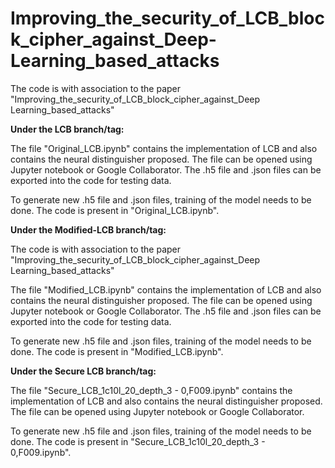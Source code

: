 # Improving_the_security_of_LCB_block_cipher_against_Deep-Learning_based_attacks
The code is with association to the paper "Improving_the_security_of_LCB_block_cipher_against_Deep Learning_based_attacks"

**Under the LCB branch/tag:**

The file "Original_LCB.ipynb" contains the implementation of LCB and also contains the neural distinguisher proposed. The file can be opened using Jupyter notebook or Google Collaborator. The .h5 file and .json files can be exported into the code for testing data.

To generate new .h5 file and .json files, training of the model needs to be done. The code is present in "Original_LCB.ipynb".


**Under the Modified-LCB branch/tag:**

The code is with association to the paper "Improving_the_security_of_LCB_block_cipher_against_Deep Learning_based_attacks"

The file "Modified_LCB.ipynb" contains the implementation of LCB and also contains the neural distinguisher proposed. The file can be opened using Jupyter notebook or Google Collaborator. The .h5 file and .json files can be exported into the code for testing data.

To generate new .h5 file and .json files, training of the model needs to be done. The code is present in "Modified_LCB.ipynb".


**Under the Secure LCB branch/tag:**

The file "Secure_LCB_1c10l_20_depth_3 - 0,F009.ipynb" contains the implementation of LCB and also contains the neural distinguisher proposed. 
The file can be opened using Jupyter notebook or Google Collaborator. 

To generate new .h5 file and .json files, training of the model needs to be done. The code is present in "Secure_LCB_1c10l_20_depth_3 - 0,F009.ipynb".
